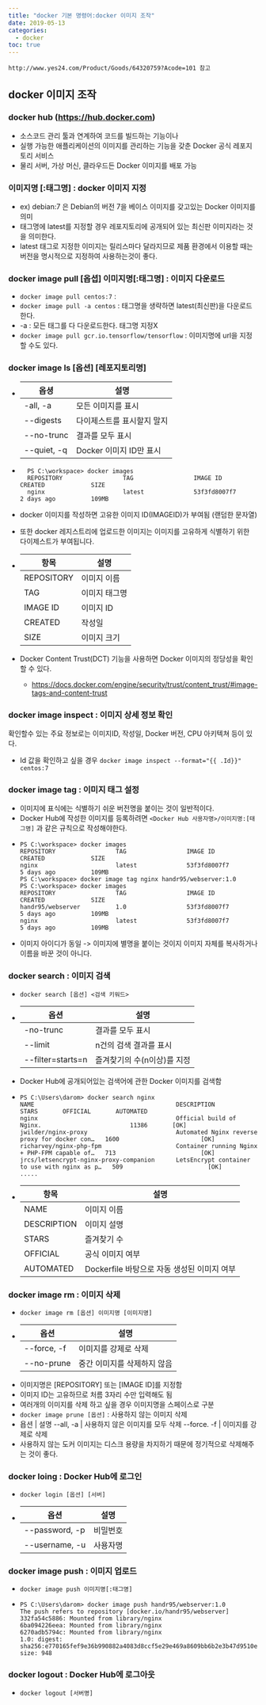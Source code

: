 ```yaml
---
title: "docker 기본 명령어:docker 이미지 조작"
date: 2019-05-13
categories:
  - docker
toc: true
---
```


`http://www.yes24.com/Product/Goods/64320759?Acode=101 참고`

## docker 이미지 조작

### docker hub (https://hub.docker.com)

* 소스코드 관리 툴과 연계하여 코드를 빌드하는 기능이나 
* 실행 가능한 애플리케이션의 이미지를 관리하는 기능을 갖춘 Docker 공식 레포지토리 서비스
* 물리 서버, 가상 머신, 클라우드든 Docker 이미지를 배포 가능

### **이미지명 [:태그명]** : docker 이미지 지정

* ex) debian:7 은 Debian의 버전 7을 베이스 이미지를 갖고있는 Docker 이미지를 의미
* 태그명에 latest를 지정할 경우 레포지토리에 공개되어 있는 최신판 이미지라는 것을 의미한다.
* latest 태그로 지정한 이미지는 릴리스마다 달라지므로 제품 환경에서 이용할 때는 버전을 명시적으로 지정하여 사용하는것이 좋다.
   
### **docker image pull [옵셥] 이미지명[:태그명]** : 이미지 다운로드

* `docker image pull centos:7` : 
* `docker image pull -a centos` : 태그명을 생략하면 latest(최신판)을 다운로드한다.
* -a : 모든 태그를 다 다운로드한다. 태그명 지정X
* `docker image pull gcr.io.tensorflow/tensorflow` : 이미지명에 url을 지정할 수도 있다.
 
### **docker image ls [옵션] [레포지토리명]**

* 옵셩 | 설명
  ---- | ----
  -all, -a | 모든 이미지를 표시
  --digests | 다이제스트를 표시할지 말지
  --no-trunc | 결과를 모두 표시
  --quiet, -q | Docker 이미지 ID만 표시
* ```text
    PS C:\workspace> docker images
    REPOSITORY                 TAG                 IMAGE ID            CREATED             SIZE
    nginx                      latest              53f3fd8007f7        2 days ago          109MB
  ```
* docker 이미지를 작성하면 고유한 이미지 ID(IMAGEID)가 부여됨 (랜덤한 문자열)
* 또한 docker 레지스트리에 업로드한 이미지는 이미지를 고유하게 식별하기 위한 다이제스트가 부여됩니다.
* 항목|설명
  ---- |----
  REPOSITORY|이미지 이름
  TAG | 이미지 태그명
  IMAGE ID | 이미지 ID
  CREATED | 작성일
  SIZE | 이미지 크기 

* Docker Content Trust(DCT) 기능을 사용하면 Docker 이미지의 정당성을 확인할 수 있다.
  * https://docs.docker.com/engine/security/trust/content_trust/#image-tags-and-content-trust
 
###  **docker image inspect** : 이미지 상세 정보 확인

 확인할수 있는 주요 정보로는 이미지ID, 작성일, Docker 버전, CPU 아키텍쳐 등이 있다.
* Id 값을 확인하고 싶을 경우 `docker image inspect --format="{{ .Id}}" centos:7`
 
### **docker image tag** : 이미지 태그 설정

* 이미지에 표식에는 식별하기 쉬운 버전명을 붙이는 것이 일반적이다.
* Docker Hub에 작성한 이미지를 등록하려면 `<Docker Hub 사용자명>/이미지명:[태그명]` 과 같은 규칙으로 작성해야한다.
* ```text
  PS C:\workspace> docker images
  REPOSITORY                 TAG                 IMAGE ID            CREATED             SIZE
  nginx                      latest              53f3fd8007f7        5 days ago          109MB
  PS C:\workspace> docker image tag nginx handr95/webserver:1.0
  PS C:\workspace> docker images
  REPOSITORY                 TAG                 IMAGE ID            CREATED             SIZE
  handr95/webserver          1.0                 53f3fd8007f7        5 days ago          109MB
  nginx                      latest              53f3fd8007f7        5 days ago          109MB
  ```
* 이미지 아이디가 동일 -> 이미지에 별명을 붙이는 것이지 이미지 자체를 복사하거나 이름을 바꾼 것이 아니다.

### **docker search** : 이미지 검색

* `docker search [옵션] <검색 키워드>`
* 옵션 | 설명
  ---- | ----
  -no-trunc | 결과를 모두 표시
  --limit | n건의 검색 결과를 표시
  --filter=starts=n | 즐겨찾기의 수(n이상)를 지정
* Docker Hub에 공개되어있는 검색어에 관한 Docker 이미지를 검색함
* ```text
  PS C:\Users\darom> docker search nginx
  NAME                                        DESCRIPTION                                      STARS       OFFICIAL       AUTOMATED
  nginx                                       Official build of Nginx.                         11386       [OK]
  jwilder/nginx-proxy                         Automated Nginx reverse proxy for docker con…   1600                       [OK]
  richarvey/nginx-php-fpm                     Container running Nginx + PHP-FPM capable of…   713                        [OK]
  jrcs/letsencrypt-nginx-proxy-companion      LetsEncrypt container to use with nginx as p…   509                        [OK]
  .....
  ```
* 항목 | 설명
  ---- | ----
  NAME | 이미지 이름
  DESCRIPTION | 이미지 설명
  STARS | 즐겨찾기 수
  OFFICIAL | 공식 이미지 여부
  AUTOMATED | Dockerfile 바탕으로 자동 생성된 이미지 여부
   
### **docker image rm** : 이미지 삭제

* `docker image rm [옵션] 이미지명 [이미지명]`
* 옵션 | 설명
  ---- | ----
  --force, -f | 이미지를 강제로 삭제
  --no-prune | 중간 이미지를 삭제하지 않음
* 이미지명은 [REPOSITORY] 또는 [IMAGE ID]를 지정함  
* 이미지 ID는 고유하므로 처름 3자리 수만 입력해도 됨
* 여러개의 이미지를 삭제 하고 싶을 경우 이미지명을 스페이스로 구분
* `docker image prune [옵션]` : 사용하지 않는 이미지 삭제
* 욥션 | 설명
  --all, -a | 사용하지 않은 이미지를 모두 삭제
  --force. -f | 이미지를 강제로 삭제
* 사용하지 않는 도커 이미지는 디스크 용량을 차지하기 때문에 정기적으로 삭제해주는 것이 좋다.

### **docker loing** : Docker Hub에 로그인

* `docker login [옵션] [서버]`
* 옵션 | 설명
  ---- | ----
  --password, -p | 비밀번호
  --username, -u | 사용자명
  
### **docker image push** : 이미지 업로드

* `docker image push 이미지명[:태그명]` 
* ```text
  PS C:\Users\darom> docker image push handr95/webserver:1.0
  The push refers to repository [docker.io/handr95/webserver]
  332fa54c5886: Mounted from library/nginx
  6ba094226eea: Mounted from library/nginx
  6270adb5794c: Mounted from library/nginx
  1.0: digest: sha256:e770165fef9e36b990882a4083d8ccf5e29e469a8609bb6b2e3b47d9510e2c8d size: 948
  ```

### **docker logout** : Docker Hub에 로그아웃
 
* `docker logout [서버명]`
   
  


    
  
  
 
    